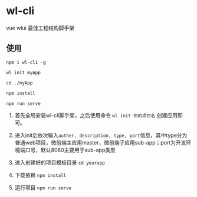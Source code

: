 # wl-cli
vue wlui 最佳工程结构脚手架

## 使用

```
npm i wl-cli -g

wl init myApp

cd ./myApp

npm install 

npm run serve
```

1. 首先全局安装wl-cli脚手架，之后使用命令 `wl init 你的项目名` 创建应用即可。

2. 进入init后依次输入`auther, description, type, port`信息，其中type分为普通web项目，微前端主应用master，微前端子应用sub-app；port为开发环境端口号，默认8080主要用于sub-app类型

3. 进入创建好的项目模板目录 `cd yourapp`

4. 下载依赖 `npm install`

5. 运行项目 `npm run serve`
